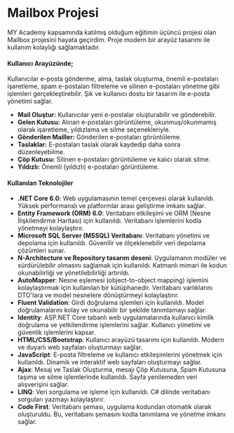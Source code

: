 # Mailbox Projesi
MY Academy kapsamında katılmış olduğum eğitimin üçüncü projesi olan Mailbox projesini hayata geçirdim.
Proje modern bir arayüz tasarımı ile kullanım kolaylığı sağlamaktadır.

#### Kullanıcı Arayüzünde;
Kullanıcılar e-posta gönderme, alma, taslak oluşturma, önemli e-postaları işaretleme, spam e-postaları filtreleme ve silinen e-postaları yönetme gibi işlemleri gerçekleştirebilir.
Şık ve kullanıcı dostu bir tasarım ile e-posta yönetimi sağlar.
- **Mail Oluştur:** Kullanıcılar yeni e-postalar oluşturabilir ve gönderebilir.
- **Gelen Kutusu:** Alınan e-postaları görüntüleme, okunmuş/okunmamış olarak işaretleme, yıldızlama ve silme seçenekleriyle.
- **Gönderilen Mailler:** Gönderilen e-postaları görüntüleme.
- **Taslaklar:** E-postaları taslak olarak kaydedip daha sonra düzenleyebilme.
- **Çöp Kutusu:** Silinen e-postaları görüntüleme ve kalıcı olarak silme.
- **Yıldızlı:** Önemli (yıldızlı) e-postaları görüntüleme.

#### Kullanılan Teknolojiler
- **.NET Core 6.0**: Web uygulamasının temel çerçevesi olarak kullanıldı. Yüksek performanslı ve platformlar arası geliştirme imkanı sağlar.
- **Entity Framework (ORM) 6.0**: Veritabanı etkileşimi ve ORM (Nesne İlişkilendirme Haritası) için kullanıldı. Veritabanı işlemlerini kodla yönetmeyi kolaylaştırır.
- **Microsoft SQL Server (MSSQL) Veritabanı**: Veritabanı yönetimi ve depolama için kullanıldı. Güvenilir ve ölçeklenebilir veri depolama çözümleri sunar.
- **N-Architecture ve Repository tasarım deseni**: Uygulamanın modüler ve sürdürülebilir olmasını sağlamak için kullanıldı. Katmanlı mimari ile kodun okunabilirliği ve yönetilebilirliği artırıldı.
- **AutoMapper**: Nesne eşlemesi (object-to-object mapping) işlemini kolaylaştırmak için kullanılan bir kütüphanedir. Veritabanı varlıklarını DTO'lara ve model nesnelere dönüştürmeyi kolaylaştırır.
- **Fluent Validation**: Girdi doğrulama işlemleri için kullanıldı. Model doğrulamalarını kolay ve okunabilir bir şekilde tanımlamayı sağlar.
- **Identity**: ASP.NET Core tabanlı web uygulamalarında kullanıcı kimlik doğrulama ve yetkilendirme işlemlerini sağlar. Kullanıcı yönetimi ve güvenlik işlemlerini kapsar.
- **HTML/CSS/Bootstrap**: Kullanıcı arayüzü tasarımı için kullanıldı. Modern ve duyarlı web sayfaları oluşturmayı sağlar.
- **JavaScript**: E-posta filtreleme ve kullanıcı etkileşimlerini yönetmek için kullanıldı. Dinamik ve interaktif web sayfaları oluşturmayı sağlar.
- **Ajax**: Mesaj ve Taslak Oluşturma, mesajı Çöp Kutusuna, Spam Kutusuna taşıma ve silme işlemlerinde kullanıldı. Sayfa yenilemeden veri alışverişini sağlar.
- **LINQ**: Veri sorgulama ve işleme için kullanıldı. C# dilinde veritabanı sorguları yazmayı kolaylaştırır.
- **Code First**: Veritabanı şeması, uygulama kodundan otomatik olarak oluşturuldu. Bu, veritabanı şemasını kodla tanımlama ve yönetme imkanı sağlar.
